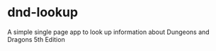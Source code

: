 # dnd-lookup
A simple single page app to look up information about Dungeons and Dragons 5th Edition
